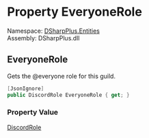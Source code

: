 # Property EveryoneRole

Namespace: [DSharpPlus.Entities](DSharpPlus.Entities.md)  
Assembly: DSharpPlus.dll

## <a id="DSharpPlus_Entities_DiscordGuild_EveryoneRole"></a>EveryoneRole

Gets the @everyone role for this guild.

```csharp
[JsonIgnore]
public DiscordRole EveryoneRole { get; }
```

### Property Value

[DiscordRole](DSharpPlus.Entities.DiscordRole.md)

